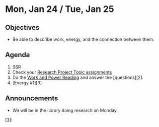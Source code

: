 Mon, Jan 24 / Tue, Jan 25
=================== 
  
Objectives  
------------  
- Be able to describe work, energy, and the connection between them.

Agenda    
---------    

1. SSR
2. Check your [Research Project Topic assignments][ptop]
3. Do the [Work and Power Reading][1] and answer the [questions][2].
4. [Energy #1][3]

Announcements 
 -------------  
- We will be in the library doing research on Monday.

[1]: 
[2]: 
[3]: 

[prob]: https://avon.schoology.com/page/5575708549
[tst]: https://avon.schoology.com/assignment/5574857809/

[ptop]: https://avoncsc-my.sharepoint.com/:x:/g/personal/zjrohrbach_avon-schools_org/ERhuKfM6FuZAu7ceF1RrcTMBOxKzjRD5kdb5vncOwACRwg?e=W4jjF8
[pasmt]: https://avon.schoology.com/course/5138386979/materials/gp/5526865983
[pvid]: https://avon.schoology.com/course/5138386979/materials/gp/5526830072
<!--stackedit_data:
eyJoaXN0b3J5IjpbLTUyOTkxOTY5OCwtNzc3ODM5MzIwLDY5MD
c0Mzk4OCwyNjU0ODk2MDQsLTE1NTAzNTQzNywxMTA2ODkxOTQ0
LC0xMjU4Nzk4OTgwLDE1OTAwMzkxODgsLTE4MDYyMTA3NTYsLT
E0Nzg0ODg2NzQsLTE1MDY3NTQwOTMsMTM0NzA3NTIzNiwtMjAz
MDM5MDgxNiwtMTk1NjUwNzUwNywxOTM2NTA3MzE1LDIwOTIxOD
U4OTEsNjk1MzczMDIyLDE5ODQ4NjE5NDYsMTc0NjQ3ODQ5NCw5
MDg4MTQyMV19
-->